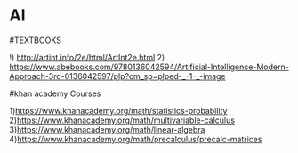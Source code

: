
# AI

#TEXTBOOKS

!) http://artint.info/2e/html/ArtInt2e.html
2) https://www.abebooks.com/9780136042594/Artificial-Intelligence-Modern-Approach-3rd-0136042597/plp?cm_sp=plped-_-1-_-image

#khan academy Courses

1)https://www.khanacademy.org/math/statistics-probability
2)https://www.khanacademy.org/math/multivariable-calculus
3)https://www.khanacademy.org/math/linear-algebra
4)https://www.khanacademy.org/math/precalculus/precalc-matrices
